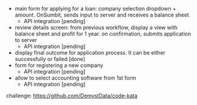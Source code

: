 - main form for applying for a loan: company selection dropdown + amount. OnSumbit, sends input to server and receives a balance sheet
    - API integration [pending]
- review details screen: from previous workflow, display a view with balance sheet and profit for 1 year. on confirmation, submits application to server
    - API integration [pending]
- display final outcome for application process. It can be either successfully or failed [done]
- form for registering a new company
    - API integration [pending]
- allow to select accounting software from 1st form
    - API integration [pending]

challenge: https://github.com/DemystData/code-kata
